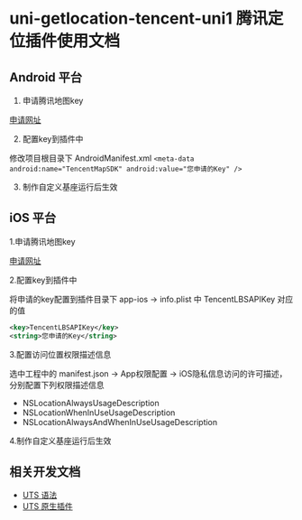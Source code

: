 # uni-getlocation-tencent-uni1 腾讯定位插件使用文档

## Android 平台

1. 申请腾讯地图key

[申请网址](https://lbs.qq.com/mobile/androidMapSDK/developerGuide/getKey)

2. 配置key到插件中

修改项目根目录下 AndroidManifest.xml
`<meta-data android:name="TencentMapSDK" android:value="您申请的Key" />`

3. 制作自定义基座运行后生效

## iOS 平台

1.申请腾讯地图key

[申请网址](https://lbs.qq.com/mobile/androidMapSDK/developerGuide/getKey)

2.配置key到插件中

将申请的key配置到插件目录下 app-ios -> info.plist 中 TencentLBSAPIKey 对应的值

```xml
<key>TencentLBSAPIKey</key>
<string>您申请的Key</string>
```

3.配置访问位置权限描述信息

选中工程中的 manifest.json -> App权限配置 -> iOS隐私信息访问的许可描述，分别配置下列权限描述信息

- NSLocationAlwaysUsageDescription
- NSLocationWhenInUseUsageDescription
- NSLocationAlwaysAndWhenInUseUsageDescription

4.制作自定义基座运行后生效

## 相关开发文档

- [UTS 语法](https://uniapp.dcloud.net.cn/tutorial/syntax-uts.html)
- [UTS 原生插件](https://uniapp.dcloud.net.cn/plugin/uts-plugin.html)
